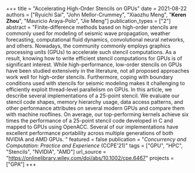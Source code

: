 +++
title = "Accelerating High-Order Stencils on GPUs"
date = 2021-08-22
authors = ["Ryuichi Sai", "John Mellor-Crummey", "Xiaozhu Meng", "**Keren Zhou**", "Mauricio Araya-Polo", "Jie Meng"]
publication_types = ["2"]
abstract = "Finite-difference methods based on high-order stencils are commonly used for modeling of seismic wave propagation, weather forecasting, computational fluid dynamics, convolutional neural networks, and others. Nowadays, the community commonly employs graphics processing units (GPUs) to accelerate such stencil computations. As a result, knowing how to write efficient stencil computations for GPUs is of significant interest. While high-performance, low-order stencils on GPUs have been studied extensively in the literature, not all proposed approaches work well for high-order stencils. Furthermore, coping with boundary conditions used with stencils for seismic modeling makes it challenging to efficiently exploit thread-level parallelism on GPUs. In this article, we describe several implementations of a 25-point stencil. We evaluate our stencil code shapes, memory hierarchy usage, data access patterns, and other performance attributes on several modern GPUs and compare them with machine rooflines. On average, our top-performing kernels achieve six times the performance of a 25-point stencil code developed in C and mapped to GPUs using OpenACC. Several of our implementations have excellent performance portability across multiple generations of both NVIDIA and AMD GPUs. "
featured = false
publication = "*Concurrency and Computation: Practice and Experience* (CCPE'21)"
tags = ["GPU", "HPC", "Stencils", "NVIDIA", "AMD"]
url_source = "https://onlinelibrary.wiley.com/doi/abs/10.1002/cpe.6467"
projects = ["GPA"]
+++

